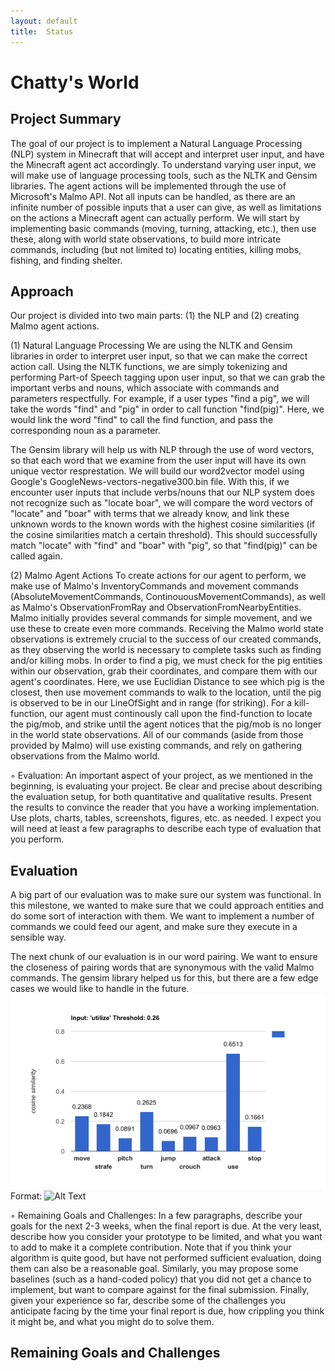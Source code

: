 ```yaml
---
layout: default
title:  Status
---
```

# Chatty's World

## Project Summary

The goal of our project is to implement a Natural Language Processing (NLP) system in Minecraft that will accept and interpret user input, and have the Minecraft agent act accordingly. To understand varying user input, we will make use of language processing tools, such as the NLTK and Gensim libraries. The agent actions will be implemented through the use of Microsoft's Malmo API. Not all inputs can be handled, as there are an infinite number of possible inputs that a user can give, as well as limitations on the actions a Minecraft agent can actually perform. We will start by implementing basic commands (moving, turning, attacking, etc.), then use these, along with world state observations, to build more intricate commands, including (but not limited to) locating entities, killing mobs, fishing, and finding shelter.  

## Approach

Our project is divided into two main parts: (1) the NLP and (2) creating Malmo agent actions. 

(1) Natural Language Processing
We are using the NLTK and Gensim libraries in order to interpret user input, so that we can make the correct action call. Using the NLTK functions, we are simply tokenizing and performing Part-of Speech tagging upon user input, so that we can grab the important verbs and nouns, which associate with commands and parameters respectfully. For example, if a user types "find a pig", we will take the words "find" and "pig" in order to call function "find(pig)". Here, we would link the word "find" to call the find function, and pass the corresponding noun as a parameter. 

The Gensim library will help us with NLP through the use of word vectors, so that each word that we examine from the user input will have its own unique vector resprestation. We will build our word2vector model using Google's GoogleNews-vectors-negative300.bin file. With this, if we encounter user inputs that include verbs/nouns that our NLP system does not recognize such as "locate boar", we will compare the word vectors of "locate" and "boar" with terms that we already know, and link these unknown words to the known words with the highest cosine similarities (if the cosine similarities match a certain threshold). This should successfully match "locate" with "find" and "boar" with "pig", so that "find(pig)" can be called again.

(2) Malmo Agent Actions
To create actions for our agent to perform, we make use of Malmo's InventoryCommands and movement commands (AbsoluteMovementCommands, ContinouousMovementCommands), as well as Malmo's ObservationFromRay and ObservationFromNearbyEntities. Malmo initially provides several commands for simple movement, and we use these to create even more commands. Receiving the Malmo world state observations is extremely crucial to the success of our created commands, as they observing the world is necessary to complete tasks such as finding and/or killing mobs. In order to find a pig, we must check for the pig entities within our observation, grab their coordinates, and compare them with our agent's coordinates. Here, we use Euclidian Distance to see which pig is the closest, then use movement commands to walk to the location, until the pig is observed to be in our LineOfSight and in range (for striking). For a kill-function, our agent must continously call upon the find-function to locate the pig/mob, and strike until the agent notices that the pig/mob is no longer in the world state observations. All of our commands (aside from those provided by Malmo) will use existing commands, and rely on gathering observations from the Malmo world.
	

◦ Evaluation: An important aspect of your project, as we mentioned in the beginning, is evaluating your
project. Be clear and precise about describing the evaluation setup, for both quantitative and qualitative
results. Present the results to convince the reader that you have a working implementation. Use plots, charts,
tables, screenshots, figures, etc. as needed. I expect you will need at least a few paragraphs to describe each
type of evaluation that you perform.

## Evaluation

A big part of our evaluation was to make sure our system was functional. In this milestone, we wanted to make sure that we could approach entities and do some sort of interaction with them. We want to implement a number of commands we could feed our agent, and make sure they execute in a sensible way.

The next chunk of our evaluation is in our word pairing. We want to ensure the closeness of pairing words that are synonymous with the valid Malmo commands. The gensim library helped us for this, but there are a few edge cases we would like to handle in the future. 
![GitHub Logo](utilizechart.png)
Format: ![Alt Text](url)



◦ Remaining Goals and Challenges: In a few paragraphs, describe your goals for the next 2-3 weeks, when
the final report is due. At the very least, describe how you consider your prototype to be limited, and what
you want to add to make it a complete contribution. Note that if you think your algorithm is quite good,
but have not performed sufficient evaluation, doing them can also be a reasonable goal. Similarly, you may
propose some baselines (such as a hand-coded policy) that you did not get a chance to implement, but
want to compare against for the final submission. Finally, given your experience so far, describe some of the
challenges you anticipate facing by the time your final report is due, how crippling you think it might be,
and what you might do to solve them.

## Remaining Goals and Challenges



